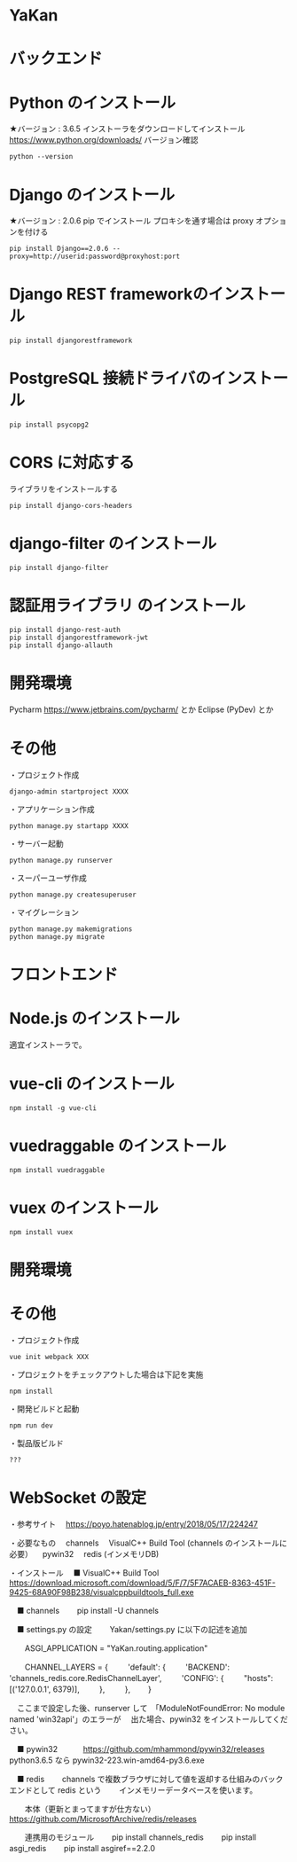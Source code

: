 YaKan
===============

# バックエンド

# Python のインストール
★バージョン : 3.6.5
インストーラをダウンロードしてインストール
https://www.python.org/downloads/
バージョン確認
```
python --version
```
# Django のインストール
★バージョン : 2.0.6
pip でインストール
プロキシを通す場合は proxy オプションを付ける
```
pip install Django==2.0.6 --proxy=http://userid:password@proxyhost:port
```
# Django REST frameworkのインストール
```
pip install djangorestframework
```
# PostgreSQL 接続ドライバのインストール
```
pip install psycopg2
```
# CORS に対応する
ライブラリをインストールする
```
pip install django-cors-headers
```
# django-filter のインストール
```
pip install django-filter
```
# 認証用ライブラリ のインストール
```
pip install django-rest-auth
pip install djangorestframework-jwt
pip install django-allauth
```


# 開発環境
Pycharm
https://www.jetbrains.com/pycharm/
とか
Eclipse (PyDev)
とか


# その他
・プロジェクト作成
```
django-admin startproject XXXX
```
・アプリケーション作成
```
python manage.py startapp XXXX
```
・サーバー起動
```
python manage.py runserver
```
・スーパーユーザ作成
```
python manage.py createsuperuser
```
・マイグレーション
```
python manage.py makemigrations
python manage.py migrate
```

# フロントエンド

# Node.js のインストール
適宜インストーラで。

# vue-cli のインストール
```
npm install -g vue-cli
```

# vuedraggable のインストール
```
npm install vuedraggable
```

# vuex のインストール
```
npm install vuex
```

# 開発環境

# その他
・プロジェクト作成
```
vue init webpack XXX
```
・プロジェクトをチェックアウトした場合は下記を実施
```
npm install
```
・開発ビルドと起動
```
npm run dev
```
・製品版ビルド
```
???
```


# WebSocket の設定
・参考サイト
　https://poyo.hatenablog.jp/entry/2018/05/17/224247

・必要なもの
　channels
　VisualC++ Build Tool (channels のインストールに必要）
　pywin32
　redis (インメモリDB)

・インストール
　■ VisualC++ Build Tool
　　https://download.microsoft.com/download/5/F/7/5F7ACAEB-8363-451F-9425-68A90F98B238/visualcppbuildtools_full.exe

　■ channels
　　pip install -U channels

　■ settings.py の設定
　　Yakan/settings.py に以下の記述を追加

　　ASGI_APPLICATION = "YaKan.routing.application"

　　CHANNEL_LAYERS = {
　　    'default': {
　　        'BACKEND': 'channels_redis.core.RedisChannelLayer',
　　        'CONFIG': {
　　            "hosts": [('127.0.0.1', 6379)],
　　        },
　　    },
　　}

　ここまで設定した後、runserver して　「ModuleNotFoundError: No module named 'win32api'」のエラーが
　出た場合、pywin32 をインストールしてください。

　■ pywin32　
　　https://github.com/mhammond/pywin32/releases
　　　python3.6.5 なら pywin32-223.win-amd64-py3.6.exe

　■ redis
　　channels で複数ブラウザに対して値を返却する仕組みのバックエンドとして redis という
　　インメモリーデータベースを使います。

　　本体（更新とまってますが仕方ない）
　　https://github.com/MicrosoftArchive/redis/releases

　　連携用のモジュール
　　pip install channels_redis
　　pip install asgi_redis
　　pip install asgiref==2.2.0

　　